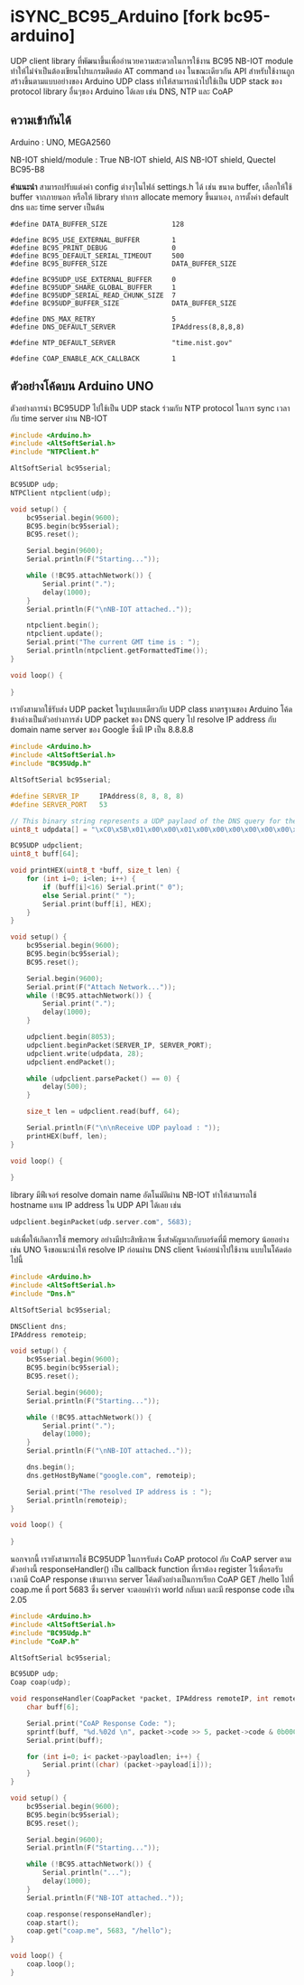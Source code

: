 # iSYNC_BC95_Arduino [fork bc95-arduino]

UDP client library ที่พัฒนาขึ้นเพื่ออำนวยความสะดวกในการใช้งาน BC95 NB-IOT module ทำให้ไม่จำเป็นต้องเขียนโปรแกรมติดต่อ AT command เอง 
ในขณะเดียวกัน API สำหรับใช้งานถูกสร้างขึ้นตามแบบอย่างของ Arduino UDP class ทำให้สามารถนำไปใช้เป็น UDP stack ของ protocol library อื่นๆของ Arduino ได้เลย เช่น DNS, NTP และ CoAP

## ความเข้ากันได้

Arduino : UNO, MEGA2560

NB-IOT shield/module : True NB-IOT shield, AIS NB-IOT shield, Quectel BC95-B8

**คำแนะนำ**
สามารถปรับแต่งค่า config ต่างๆในไฟล์ settings.h ได้ เช่น ขนาด buffer, เลือกให้ใช้ buffer จากภายนอก หรือให้ library ทำการ allocate memory ขึ้นมาเอง, การตั้งค่า default dns และ time server เป็นต้น 

```
#define DATA_BUFFER_SIZE                128

#define BC95_USE_EXTERNAL_BUFFER        1
#define BC95_PRINT_DEBUG                0
#define BC95_DEFAULT_SERIAL_TIMEOUT     500
#define BC95_BUFFER_SIZE                DATA_BUFFER_SIZE

#define BC95UDP_USE_EXTERNAL_BUFFER     0
#define BC95UDP_SHARE_GLOBAL_BUFFER     1
#define BC95UDP_SERIAL_READ_CHUNK_SIZE  7
#define BC95UDP_BUFFER_SIZE             DATA_BUFFER_SIZE

#define DNS_MAX_RETRY                   5
#define DNS_DEFAULT_SERVER              IPAddress(8,8,8,8)

#define NTP_DEFAULT_SERVER              "time.nist.gov"

#define COAP_ENABLE_ACK_CALLBACK        1
```

## ตัวอย่างโค้ดบน Arduino UNO

ตัวอย่างการนำ BC95UDP ไปใช้เป็น UDP stack ร่วมกับ NTP protocol ในการ sync เวลากับ time server ผ่าน NB-IOT

```C++
#include <Arduino.h>
#include <AltSoftSerial.h>
#include "NTPClient.h"

AltSoftSerial bc95serial;

BC95UDP udp;
NTPClient ntpclient(udp);

void setup() {
    bc95serial.begin(9600);
    BC95.begin(bc95serial);
    BC95.reset();

    Serial.begin(9600);
    Serial.println(F("Starting..."));

    while (!BC95.attachNetwork()) {
        Serial.print(".");
        delay(1000);
    }
    Serial.println(F("\nNB-IOT attached.."));

    ntpclient.begin();
    ntpclient.update();
    Serial.print("The current GMT time is : ");
    Serial.println(ntpclient.getFormattedTime());
}

void loop() {
  
}

```

เรายังสามาถใช้รับส่ง UDP packet ในรูปแบบเดียวกับ UDP class มาตรฐานของ Arduino โค้ดข้างล่างเป็นตัวอย่างการส่ง UDP packet ของ DNS query ไป resolve IP address กับ domain name server ของ Google ซึ่งมี IP เป็น 8.8.8.8 

```C++
#include <Arduino.h>
#include <AltSoftSerial.h>
#include "BC95Udp.h"

AltSoftSerial bc95serial;

#define SERVER_IP     IPAddress(8, 8, 8, 8)
#define SERVER_PORT   53

// This binary string represents a UDP paylaod of the DNS query for the domain name nexpie.com
uint8_t udpdata[] = "\xC0\x5B\x01\x00\x00\x01\x00\x00\x00\x00\x00\x00\x06\x6E\x65\x78\x70\x69\x65\x03\x63\x6F\x6D\x00\x00\x01\x00\x01";

BC95UDP udpclient;
uint8_t buff[64];

void printHEX(uint8_t *buff, size_t len) {
    for (int i=0; i<len; i++) {
        if (buff[i]<16) Serial.print(" 0");
        else Serial.print(" ");
        Serial.print(buff[i], HEX);
    }
}

void setup() {
    bc95serial.begin(9600);
    BC95.begin(bc95serial);
    BC95.reset();

    Serial.begin(9600);
    Serial.print(F("Attach Network..."));
    while (!BC95.attachNetwork()) {
        Serial.print(".");
        delay(1000);
    }

    udpclient.begin(8053);
    udpclient.beginPacket(SERVER_IP, SERVER_PORT);    
    udpclient.write(udpdata, 28);
    udpclient.endPacket();

    while (udpclient.parsePacket() == 0) {
        delay(500);
    }

    size_t len = udpclient.read(buff, 64);

    Serial.println(F("\n\nReceive UDP payload : "));
    printHEX(buff, len);
}

void loop() {
  
}

```

library มีฟีเจอร์ resolve domain name อัตโนมัติผ่าน NB-IOT ทำให้สามารถใช้ hostname แทน IP address ใน UDP API ได้เลย เช่น

```C++
udpclient.beginPacket(udp.server.com", 5683);  
```

แต่เพื่อให้เกิดการใช้ memory อย่างมีประสิทธิภาพ ซึ่งสำคัญมากกับบอร์ดที่มี memory น้อยอย่างเช่น UNO จึงขอแนะนำให้ resolve IP ก่อนผ่าน DNS client จึงค่อยนำไปใช้งาน แบบในโค้ดต่อไปนี้

```C++
#include <Arduino.h>
#include <AltSoftSerial.h>
#include "Dns.h"

AltSoftSerial bc95serial;

DNSClient dns;
IPAddress remoteip;

void setup() {
    bc95serial.begin(9600);
    BC95.begin(bc95serial);
    BC95.reset();

    Serial.begin(9600);
    Serial.println(F("Starting..."));

    while (!BC95.attachNetwork()) {
        Serial.print(".");
        delay(1000);
    }
    Serial.println(F("\nNB-IOT attached.."));

    dns.begin();
    dns.getHostByName("google.com", remoteip);

    Serial.print("The resolved IP address is : ");
    Serial.println(remoteip);
}

void loop() {
  
}

```

นอกจากนี้ เรายังสามารถใช้ BC95UDP ในการรับส่ง CoAP protocol กับ CoAP server ตามตัวอย่างนี้ responseHandler() เป็น callback function ที่เราต้อง register ไว้เพื่อรอรับเวลามี CoAP response เข้ามาจาก server โค้ดตัวอย่างเป็นการเรียก CoAP GET /hello ไปที่ coap.me ที่ port 5683 ซึ่ง server จะตอบคำว่า world กลับมา และมี response code เป็น 2.05

```C++
#include <Arduino.h>
#include <AltSoftSerial.h>
#include "BC95Udp.h"
#include "CoAP.h"

AltSoftSerial bc95serial;

BC95UDP udp;
Coap coap(udp);

void responseHandler(CoapPacket *packet, IPAddress remoteIP, int remotePort) {
    char buff[6];

    Serial.print("CoAP Response Code: ");
    sprintf(buff, "%d.%02d \n", packet->code >> 5, packet->code & 0b00011111);
    Serial.print(buff);

    for (int i=0; i< packet->payloadlen; i++) {
        Serial.print((char) (packet->payload[i]));
    }
}

void setup() {
    bc95serial.begin(9600);
    BC95.begin(bc95serial);
    BC95.reset();

    Serial.begin(9600);
    Serial.println(F("Starting..."));

    while (!BC95.attachNetwork()) {
        Serial.println("...");
        delay(1000);
    }
    Serial.println(F("NB-IOT attached.."));

    coap.response(responseHandler);
    coap.start();
    coap.get("coap.me", 5683, "/hello");
}

void loop() {
    coap.loop();
}
```
